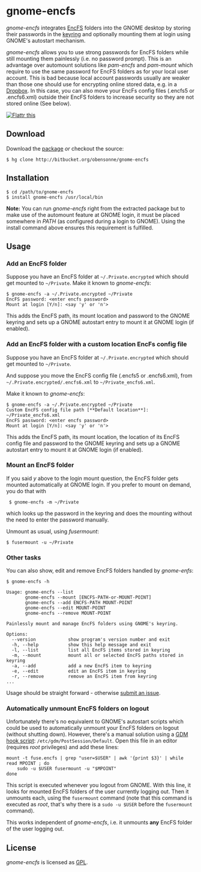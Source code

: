 gnome-encfs
===========

*gnome-encfs* integrates [EncFS][efs] folders into the GNOME desktop by storing
their passwords in the [keyring][gkr] and optionally mounting them at login
using GNOME's autostart mechanism.

*gnome-encfs* allows you to use strong passwords for EncFS folders while still
mounting them painlessly (i.e. no password prompt).  This is an advantage over
automount solutions like *pam-encfs* and *pam-mount* which require to use the
same password for EncFS folders as for your local user account. This is bad
because local account passwords usually are weaker than those one should use
for encrypting online stored data, e.g. in a [Dropbox][dbx]. In this case, you
can also move your EncFs config files (.encfs5 or .encfs6.xml) outside their
EncFS folders to increase security so they are not stored online (See below).

[![Flattr this][flattr-img]][flattr-url]

[flattr-url]: http://flattr.com/thing/142770/gnome-encfs
[flattr-img]: http://api.flattr.com/button/flattr-badge-large.png "Flattr this"

Download
--------

Download the [package][dlp] *or* checkout the source:

    $ hg clone http://bitbucket.org/obensonne/gnome-encfs

Installation
------------

    $ cd /path/to/gnome-encfs
    $ install gnome-encfs /usr/local/bin

**Note:** You can run *gnome-encfs* right from the extracted package but to
make use of the automount feature at GNOME login, it must be placed somewhere
in *PATH* (as configured during a login to GNOME). Using the install command
above ensures this requirement is fulfilled.

Usage
-----

### Add an EncFS folder

Suppose you have an EncFS folder at `~/.Private.encrypted` which should get
mounted to `~/Private`. Make it known to *gnome-encfs*:

    $ gnome-encfs -a ~/.Private.encrypted ~/Private
    EncFS password: <enter encfs password>
    Mount at login [Y/n]: <say 'y' or 'n'>

This adds the EncFS path, its mount location and password to the GNOME keyring
and sets up a GNOME autostart entry to mount it at GNOME login (if enabled).

### Add an EncFS folder with a custom location EncFs config file

Suppose you have an EncFS folder at `~/.Private.encrypted` which should get
mounted to `~/Private`.

And suppose you move the EncFS config file (.encfs5 or .encfs6.xml), from 
`~/.Private.encrypted/.encfs6.xml` to `~/Private_encfs6.xml`.

Make it known to *gnome-encfs*:

    $ gnome-encfs -a ~/.Private.encrypted ~/Private
    Custom EncFS config file path [**Default location**]: ~/Private_encfs6.xml
    EncFS password: <enter encfs password>
    Mount at login [Y/n]: <say 'y' or 'n'>

This adds the EncFS path, its mount location, the location of its EncFS config
file and password to the GNOME keyring and sets up a GNOME autostart entry to
mount it at GNOME login (if enabled).

### Mount an EncFS folder

If you said *y* above to the login mount question, the EncFS folder gets
mounted automatically at GNOME login. If you prefer to mount on demand, you do
that with

     $ gnome-encfs -m ~/Private

which looks up the password in the keyring and does the mounting without
the need to enter the password manually.

Unmount as usual, using *fusermount*:

    $ fusermount -u ~/Private

### Other tasks

You can also  show, edit and remove EncFS folders handled by *gnome-enfs*:

    $ gnome-encfs -h

    Usage: gnome-encfs --list
           gnome-encfs --mount [ENCFS-PATH-or-MOUNT-POINT]
           gnome-encfs --add ENCFS-PATH MOUNT-POINT
           gnome-encfs --edit MOUNT-POINT
           gnome-encfs --remove MOUNT-POINT

    Painlessly mount and manage EncFS folders using GNOME's keyring.

    Options:
      --version            show program's version number and exit
      -h, --help           show this help message and exit
      -l, --list           list all EncFS items stored in keyring
      -m, --mount          mount all or selected EncFS paths stored in keyring
      -a, --add            add a new EncFS item to keyring
      -e, --edit           edit an EncFS item in keyring
      -r, --remove         remove an EncFS item from keyring
    ...

Usage should be straight forward - otherwise [submit an issue][itr].

### Automatically unmount EncFS folders on logout

Unfortunately there's no equivalent to GNOME's autostart scripts which could be
used to automatically unmount your EncFS folders on logout (without shutting
down). However, there's a manual solution using a [GDM hook script][gdm]:
`/etc/gdm/PostSession/Default`. Open this file in an editor (requires *root*
privileges) and add these lines:

    mount -t fuse.encfs | grep "user=$USER" | awk '{print $3}' | while read MPOINT ; do
        sudo -u $USER fusermount -u "$MPOINT"
    done

This script is executed whenever you logout from GNOME. With this line, it
looks for mounted EncFS folders of the user currently logging out. Then it
unmounts each, using the `fusermount` command (note that this command is
executed as *root*, that's why there is a `sudo -u $USER` before the
`fusermount` command).

This works independent of *gnome-encfs*, i.e. it unmounts **any** EncFS folder
of the user logging out.

License
-------

*gnome-encfs* is licensed as [GPL][gpl].

[dbx]: http://dropbox.com
[dlp]: http://bitbucket.org/obensonne/gnome-encfs/get/tip.tar.gz
[efs]: http://www.arg0.net/encfs
[gdm]: http://library.gnome.org/admin/gdm/stable/configuration.html
[gkr]: http://live.gnome.org/GnomeKeyring
[gpl]: http://www.gnu.org/licenses/gpl.html
[itr]: http://bitbucket.org/obensonne/gnome-encfs/issues/?status=new&status=open

